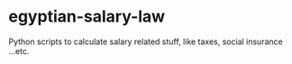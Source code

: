 # egyptian-salary-law
Python scripts to calculate salary related stuff, like taxes, social insurance ...etc. 
